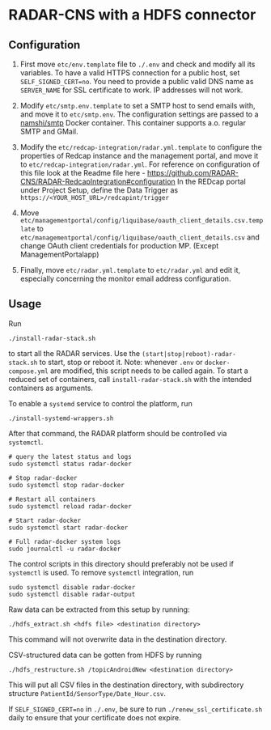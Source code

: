 # RADAR-CNS with a HDFS connector

## Configuration

1. First move `etc/env.template` file to `./.env` and check and modify all its variables. To have a valid HTTPS connection for a public host, set `SELF_SIGNED_CERT=no`. You need to provide a public valid DNS name as `SERVER_NAME` for SSL certificate to work. IP addresses will not work.

2. Modify `etc/smtp.env.template` to set a SMTP host to send emails with, and move it to `etc/smtp.env`. The configuration settings are passed to a [namshi/smtp](https://hub.docker.com/r/namshi/smtp/) Docker container. This container supports a.o. regular SMTP and GMail.

3. Modify the `etc/redcap-integration/radar.yml.template` to configure the properties of Redcap instance and the management portal, and move it to `etc/redcap-integration/radar.yml`. For reference on configuration of this file look at the Readme file here - https://github.com/RADAR-CNS/RADAR-RedcapIntegration#configuration
In the REDcap portal under Project Setup, define the Data Trigger as `https://<YOUR_HOST_URL>/redcapint/trigger`

4. Move `etc/managementportal/config/liquibase/oauth_client_details.csv.template` to `etc/managementportal/config/liquibase/oauth_client_details.csv` and change OAuth client credentials for production MP. (Except ManagementPortalapp)

5. Finally, move `etc/radar.yml.template` to `etc/radar.yml` and edit it, especially concerning the monitor email address configuration.

## Usage

Run
```shell
./install-radar-stack.sh
```
to start all the RADAR services. Use the `(start|stop|reboot)-radar-stack.sh` to start, stop or reboot it. Note: whenever `.env` or `docker-compose.yml` are modified, this script needs to be called again. To start a reduced set of containers, call `install-radar-stack.sh` with the intended containers as arguments.

To enable a `systemd` service to control the platform, run
```shell
./install-systemd-wrappers.sh
```
After that command, the RADAR platform should be controlled via `systemctl`.
```shell
# query the latest status and logs
sudo systemctl status radar-docker

# Stop radar-docker
sudo systemctl stop radar-docker

# Restart all containers
sudo systemctl reload radar-docker

# Start radar-docker
sudo systemctl start radar-docker

# Full radar-docker system logs
sudo journalctl -u radar-docker
```
The control scripts in this directory should preferably not be used if `systemctl` is used. To remove `systemctl` integration, run
```
sudo systemctl disable radar-docker
sudo systemctl disable radar-output
```

Raw data can be extracted from this setup by running:

```shell
./hdfs_extract.sh <hdfs file> <destination directory>
```
This command will not overwrite data in the destination directory.

CSV-structured data can be gotten from HDFS by running

```shell
./hdfs_restructure.sh /topicAndroidNew <destination directory>
```
This will put all CSV files in the destination directory, with subdirectory structure `PatientId/SensorType/Date_Hour.csv`.

If `SELF_SIGNED_CERT=no` in `./.env`, be sure to run `./renew_ssl_certificate.sh` daily to ensure that your certificate does not expire.
